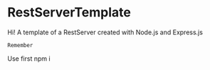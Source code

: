# RestServerTemplate
Hi!
A template of a RestServer created with Node.js and Express.js

```Remember```

Use first npm i
